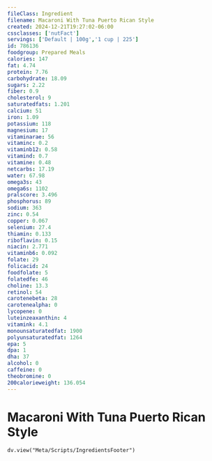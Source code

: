 ```yaml
---
fileClass: Ingredient
filename: Macaroni With Tuna Puerto Rican Style
created: 2024-12-21T19:27:02-06:00
cssclasses: ['nutFact']
servings: ['Default | 100g','1 cup | 225']
id: 786136
foodgroup: Prepared Meals
calories: 147
fat: 4.74
protein: 7.76
carbohydrate: 18.09
sugars: 2.22
fiber: 0.9
cholesterol: 9
saturatedfats: 1.201
calcium: 51
iron: 1.09
potassium: 118
magnesium: 17
vitaminarae: 56
vitaminc: 0.2
vitaminb12: 0.58
vitamind: 0.7
vitamine: 0.48
netcarbs: 17.19
water: 67.98
omega3s: 43
omega6s: 1102
pralscore: 3.496
phosphorus: 89
sodium: 363
zinc: 0.54
copper: 0.067
selenium: 27.4
thiamin: 0.133
riboflavin: 0.15
niacin: 2.771
vitaminb6: 0.092
folate: 29
folicacid: 24
foodfolate: 5
folatedfe: 46
choline: 13.3
retinol: 54
carotenebeta: 28
carotenealpha: 0
lycopene: 0
luteinzeaxanthin: 4
vitamink: 4.1
monounsaturatedfat: 1900
polyunsaturatedfat: 1264
epa: 5
dpa: 1
dha: 37
alcohol: 0
caffeine: 0
theobromine: 0
200calorieweight: 136.054
---
```


# Macaroni With Tuna Puerto Rican Style

```dataviewjs
dv.view("Meta/Scripts/IngredientsFooter")
```